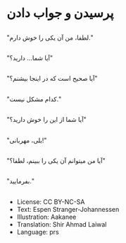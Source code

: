 # پرسیدن و جواب دادن

##
"لطفا، من آن یکی را خوش دارم."

##
"آيا شما… دارید؟"

##
"آيا صحیح است که در اینجا بیشنم؟"

##
"کدام مشکل نیست."

##
"آيا شما از اين را خوش دارید؟"

##
"بلی، مهربانی!"

##
"آيا من ميتوانم آن یکی را ببينم، لطفا؟"

##
"بفرمایید."

##
* License: CC BY-NC-SA
* Text: Espen Stranger-Johannessen
* Illustration: Aakanee
* Translation: Shir Ahmad Laiwal
* Language: prs
